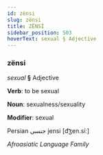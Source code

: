 ```yaml
---
id: zënsi
slug: zënsi
title: ZËNSİ
sidebar_position: 503
hoverText: sexual § Adjective
---
```


### zënsi

*sexual* **§** Adjective

**Verb**: to be sexual

**Noun**: sexualness/sexuality

**Modifier**: sexual

Persian جنسی jensi [d͡ʒen.síː]

*Afroasiatic Language Family*